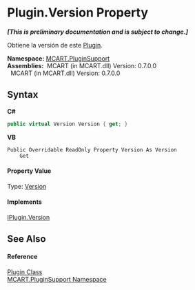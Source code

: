 # Plugin.Version Property 
 _**\[This is preliminary documentation and is subject to change.\]**_

Obtiene la versión de este <a href="a9773c1d-7ff5-ea9a-06bc-836b7335120f">Plugin</a>.

**Namespace:**&nbsp;<a href="4abc7841-aae2-1ecc-94fa-a3d251746bda">MCART.PluginSupport</a><br />**Assemblies:**&nbsp;&nbsp;MCART (in MCART.dll) Version: 0.7.0.0<br />&nbsp;&nbsp;MCART (in MCART.dll) Version: 0.7.0.0<br />

## Syntax

**C#**<br />
``` C#
public virtual Version Version { get; }
```

**VB**<br />
``` VB
Public Overridable ReadOnly Property Version As Version
	Get
```


#### Property Value
Type: <a href="http://msdn2.microsoft.com/es-es/library/hdxyt63s" target="_blank">Version</a>

#### Implements
<a href="bf0a89fd-44a7-5f62-7fb1-e3e8cd31c70a">IPlugin.Version</a><br />

## See Also


#### Reference
<a href="a9773c1d-7ff5-ea9a-06bc-836b7335120f">Plugin Class</a><br /><a href="4abc7841-aae2-1ecc-94fa-a3d251746bda">MCART.PluginSupport Namespace</a><br />